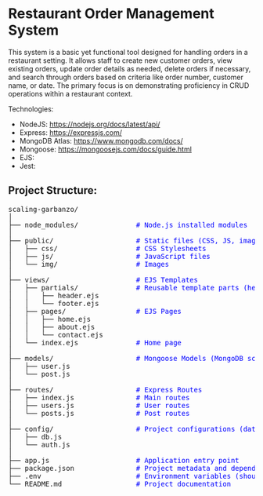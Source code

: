 # Restaurant Order Management System

This system is a basic yet functional tool designed for handling orders in a restaurant setting. It allows staff to create new customer orders, view existing orders, update order details as needed, delete orders if necessary, and search through orders based on criteria like order number, customer name, or date. The primary focus is on demonstrating proficiency in CRUD operations within a restaurant context.

Technologies:
* NodeJS: https://nodejs.org/docs/latest/api/
* Express: https://expressjs.com/
* MongoDB Atlas: https://www.mongodb.com/docs/
* Mongoose: https://mongoosejs.com/docs/guide.html
* EJS:
* Jest: 


## Project Structure:

<pre>
scaling-garbanzo/
│
├── node_modules/              <span style="color: blue;"># Node.js installed modules</span>
│
├── public/                    <span style="color: blue;"># Static files (CSS, JS, images)</span>
│   ├── css/                   <span style="color: blue;"># CSS Stylesheets</span>
│   ├── js/                    <span style="color: blue;"># JavaScript files</span>
│   └── img/                   <span style="color: blue;"># Images</span>
│
├── views/                     <span style="color: blue;"># EJS Templates</span>
│   ├── partials/              <span style="color: blue;"># Reusable template parts (header, footer)</span>
│   │   ├── header.ejs
│   │   └── footer.ejs
│   ├── pages/                 <span style="color: blue;"># EJS Pages</span>
│   │   ├── home.ejs
│   │   ├── about.ejs
│   │   └── contact.ejs
│   └── index.ejs              <span style="color: blue;"># Home page</span>
│
├── models/                    <span style="color: blue;"># Mongoose Models (MongoDB schemas)</span>
│   ├── user.js
│   └── post.js
│
├── routes/                    <span style="color: blue;"># Express Routes</span>
│   ├── index.js               <span style="color: blue;"># Main routes</span>
│   ├── users.js               <span style="color: blue;"># User routes</span>
│   └── posts.js               <span style="color: blue;"># Post routes</span>
│
├── config/                    <span style="color: blue;"># Project configurations (database, etc.)</span>
│   ├── db.js
│   └── auth.js
│
├── app.js                     <span style="color: blue;"># Application entry point</span>
├── package.json               <span style="color: blue;"># Project metadata and dependencies</span>
├── .env                       <span style="color: blue;"># Environment variables (should not be versioned)</span>
└── README.md                  <span style="color: blue;"># Project documentation</span>
</pre>
